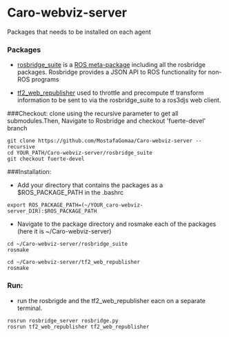 # Caro-webviz-server
Packages that needs to be installed on each agent

### Packages
 * [rosbridge_suite](http://wiki.ros.org/rosbridge_suite) is a [ROS meta-package](http://www.ros.org/wiki/catkin/conceptual_overview#Metapackages_and_the_Elimination_of_Stacks) including all the rosbridge packages. Rosbridge provides a JSON API to ROS functionality for non-ROS programs
 
* [tf2_web_republisher](http://wiki.ros.org/tf2_web_republisher) used to throttle and precompute tf transform information to be sent to via the rosbridge_suite to a ros3djs web client. 



###Checkout:
clone using the recursive parameter to get all submodules.Then, Navigate to Rosbridge and checkout 'fuerte-devel' branch
```
git clone https://github.com/MostafaGomaa/Caro-webviz-server --recursive
cd YOUR_PATH/Caro-webviz-server/rosbridge_suite
git checkout fuerte-devel

```

###Installation:
* Add your directory that contains the packages as a $ROS_PACKAGE_PATH in the .bashrc
```
export ROS_PACKAGE_PATH=(~/YOUR_caro-webviz-server_DIR):$ROS_PACKAGE_PATH
```

* Navigate to the package directory and rosmake each of the packages (here it is ~/Caro-webviz-server)
```
cd ~/Caro-webviz-server/rosbridge_suite
rosmake

cd ~/Caro-webviz-server/tf2_web_republisher
rosmake
```

### Run:
* run the rosbrigde and the tf2_web_republisher eacn on a separate  terminal.
```
rosrun rosbridge_server rosbridge.py 
rosrun tf2_web_republisher tf2_web_republisher
```

